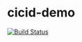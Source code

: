 # cicid-demo
[![Build Status](https://cloud.drone.io/api/badges/Dergarcon/cicid-demo/status.svg)](https://cloud.drone.io/Dergarcon/cicid-demo)
